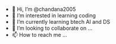 - 👋 Hi, I’m @chandana2005
- 👀 I’m interested in learning coding
- 🌱 I’m currently learning btech AI and DS
- 💞️ I’m looking to collaborate on ...
- 📫 How to reach me ...

<!---
chandana2005/chandana2005 is a ✨ special ✨ repository because its `README.md` (this file) appears on your GitHub profile.
You can click the Preview link to take a look at your changes.
--->
